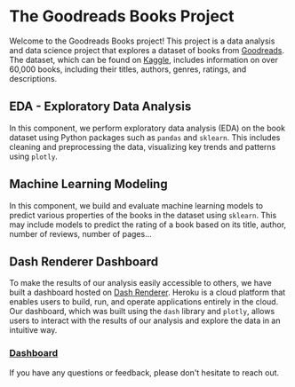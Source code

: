 # The Goodreads Books Project

Welcome to the Goodreads Books project! This project is a data analysis and data science project that explores a dataset of books from [Goodreads](https://www.goodreads.com/). The dataset, which can be found on [Kaggle](https://www.kaggle.com/datasets/jealousleopard/goodreadsbooks), includes information on over 60,000 books, including their titles, authors, genres, ratings, and descriptions.

## EDA - Exploratory Data Analysis

In this component, we perform exploratory data analysis (EDA) on the book dataset using Python packages such as `pandas` and `sklearn`. This includes cleaning and preprocessing the data, visualizing key trends and patterns using `plotly`.

## Machine Learning Modeling

In this component, we build and evaluate machine learning models to predict various properties of the books in the dataset using `sklearn`. This may include models to predict the rating of a book based on its title, author, number of reviews, number of pages...

## Dash Renderer Dashboard

To make the results of our analysis easily accessible to others, we have built a dashboard hosted on [Dash Renderer](https://dashboard.render.com/). Heroku is a cloud platform that enables users to build, run, and operate applications entirely in the cloud. Our dashboard, which was built using the `dash` library and `plotly`, allows users to interact with the results of our analysis and explore the data in an intuitive way.<br>
### [Dashboard](https://books-eda.onrender.com/)

If you have any questions or feedback, please don't hesitate to reach out.

